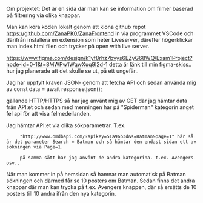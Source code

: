 Om projektet: Det är en sida där man kan se information om filmer baserad på filtrering via olika knappar.

Man kan köra koden lokalt genom att klona github repot https://github.com/ZanaPK0/ZanaFrontend in via programmet VSCode och därifrån installera en extension som heter Liveserver, därefter högerklickar man index.html filen och trycker på open with live server.

https://www.figma.com/design/k1yf8rhz7bvys6EZyG68WQ/Exam1Project?node-id=0-1&t=8MWPw1WqwXuq9I2d-1 detta är länk till min figma-skiss.. hur jag planerade att det skulle se ut, på ett ungefär..

Jag har uppfylt kraven JSON- genom att fetcha API och sedan använda mig av const data = await response.json();

gällande HTTP/HTTPS så har jag använt mig av GET där jag hämtar data från API:et och sedan med menningen har på "Spiderman" kategorin anget fel api för att visa felmedellanden.

Jag hämtar API:et via olika sökparametrar. T.ex.

         "http://www.omdbapi.com/?apikey=51a96b3d&s=Batman&page=1" här så är det parameter Search = Batman och så hämtar den endast sidan ett av sökningen via Page=1.

         på samma sätt har jag använt de andra kategorina. t.ex. Avengers osv..

När man kommer in på hemsidan så hamnar man automatisk på Batman sökningen och därmed får se 10 posters om Batman.
Sedan finns det andra knappar där man kan trycka på t.ex. Avengers knappen, där så ersätts de 10 posters till 10 andra ifrån den nya kategorin.
